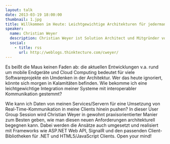 ```yaml
---
layout: talk
date: 2013-03-19 18:00:00
thumbnail: 1.jpg
title: Willkommen im Heute: Leichtgewichtige Architekturen für jedermann und überall - Web APIs und Push Services mit .Net & HTML5 & Co.
speaker:
  name: Christian Weyer
  description: Christian Weyer ist Solution Architect und Mitgründer von thinktecture, einer Firma, die Software-Architekten und -Entwickler beim Entwurf und der Implementierung verteilter Anwendungsarchitekturen unter Windows und .NET unterstützt
  social:
    - title: rss
      url: http://weblogs.thinktecture.com/cweyer/
---
```

Es beißt die Maus keinen Faden ab: die aktuellen Entwicklungen v.a. rund um mobile Endgeräte und Cloud Computing bedeutet für viele Softwareprojekte ein Umdenken in der Architektur. Wer das heute ignoriert, könnte sich morgen in Kalamitäten befinden. Wie bekomme ich eine leichtgewichtige Integration meiner Systeme mit interoperabler Kommunikation gestemmt? 
                        
Wie kann ich Daten von meinen Services/Servern für eine Umsetzung von Real-Time-Kommunikation in meine Clients hinein pushen? In dieser User Group Session wird Christian Weyer in gewohnt praxisorientierter Manier zum Besten geben, wie man diesen neuen Anforderungen architekturell begegnen kann. Dabei werden die Ansätze auch umgesetzt und realisiert mit Frameworks wie ASP.NET Web API, SignalR und den passenden Client-Bibliotheken für .NET und HTML5/JavaScript Clients. Open your mind! 